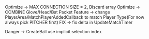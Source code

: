 Optimize -> MAX CONNECTION SIZE = 2, Discard array
Optimize -> COMBINE Glove/Head/Bat Packet
Feature -> change PlayerArea/MatchPlayerAddedCallback to match Player Type(For now always pick PITCHER first)
FIX -> fix delta in UpdateMatchTimer

Danger -> CreateBall use implicit selection index